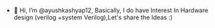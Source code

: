 
- 👋 Hi, I’m @ayushkashyap12, Basically, I do have Interest In  Hardware design (verilog +system Verilog),Let's share the  Ideas :)

<!---
ayushkashyap12/ayushkashyap12 is a ✨ special ✨ repository because its `README.md` (this file) appears on your GitHub profile.
You can click the Preview link to take a look at your changes.
--->
